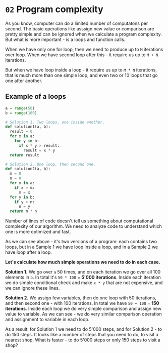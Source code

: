 # `02` Program complexity

As you know, computer can do a limited number of computatons per second. The basic operations like
asssign new value or comparison are pretty simple and can be ignored when we calculate a program complexity.
But what is more important - is a loops and function calls.

When we have only one for loop, then we need to produce up to `M` iterations over loop.
When we have second loop after this - it require us up to `M + N` iterations.

But when we have loop inside a loop - it require us up to `M * N` iterations, that is
much more than one simple loop, and even two or 10 loops that go one after another.


## Example of a loops

```python
a = range(50)
b = range(100)

# Solution 1. Two loops, one inside another.
def solution1(a, b):
  result = 0
  for x in a:
    for y in b:
      if x * y > result:
        result = x * y
  return result

# Solution 2. One loop, then second one.
def solution2(a, b):
  m = 0
  n = 0
  for x in a:
    if x > m:
      m = x
  for y in b:
    if y > n:
      n = y
  return m * n
```

Number of lines of code doesn't tell us something about computational complexity of our algorithm.
We need to analyze code to understand which one is more optimized and fast.

As we can see above - it's two versions of a program: each contains two loops, but in a Sample 1
we have loop inside a loop, and in a Sample 2 we have loop after a loop.

**Let's calculate how much simple operations we need to do in each case.**

**Solution 1.** We go over `a` 50 times, and on each iteration we go over all 100 elements in `b`. In total it's `50 * 100` = **5'000 iterations**. Inside each iteration we do simple conditional check and make `x * y` that are not expensive, and we can ignore these lines.

**Solution 2.** We assign few variables, then do one loop with 50 iterations, and then second one - with 100 iterations. In total we have `50 + 100` = **150 iterations**. Inside each loop we do very simple comparison and assign new value to variable. As we can see - we do very similar comparison operation and assignment to variable in each loop.

As a result: for Solution 1 we need to do 5'000 steps, and for Solution 2 - to do 150 steps.
It looks like a number of steps that you need to do, to visit a nearest shop.
What is faster - to do 5'000 steps or only 150 steps to visit a shop?
